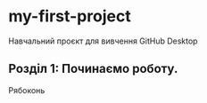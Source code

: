 # my-first-project
Навчальний проєкт для вивчення GitHub Desktop

## Розділ 1: Починаємо роботу.
Рябоконь